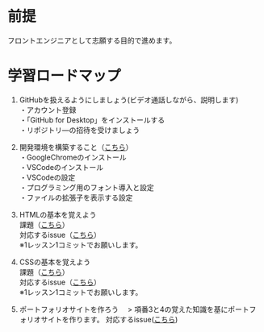 # 前提

フロントエンジニアとして志願する目的で進めます。

# 学習ロードマップ

1. GitHubを扱えるようにしましょう(ビデオ通話しながら、説明します)<br>
  ・アカウント登録<br>
  ・「GitHub for Desktop」をインストールする<br>
  ・リポジトリ―の招待を受けましょう<br>

2. 開発環境を構築すること（[こちら](https://dotinstall.com/lessons/basic_pcsetup_win_v2/50501)）<br>
  ・GoogleChromeのインストール<br>
  ・VSCodeのインストール<br>
  ・VSCodeの設定<br>
  ・プログラミング用のフォント導入と設定<br>
  ・ファイルの拡張子を表示する設定<br>
  
3. HTMLの基本を覚えよう<br>
  課題（[こちら](https://dotinstall.com/lessons/basic_html_v5/49801)）<br>
  対応するissue（[こちら](https://github.com/captain0001/portfolio_miura/issues/1)）<br>
  ※1レッスン1コミットでお願いします。

4. CSSの基本を覚えよう<br>
  課題（[こちら](https://dotinstall.com/lessons/basic_css_v5/49901)）<br>
  対応するissue（[こちら](https://github.com/captain0001/portfolio_miura/issues/2)）<br>
  ※1レッスン1コミットでお願いします。

5. ポートフォリオサイトを作ろう
　> 項番3と4の覚えた知識を基にポートフォリオサイトを作ります。
  対応するissue([こちら](https://github.com/captain0001/portfolio_miura/issues/4))
　
